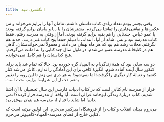 ```yaml
---
title: انگشتری سید
---
```


وقتی بچه‌تر بودم تعداد زیادی کتاب داستان داشتم. مامان آنها را برایم می‌خواند و من عکس‌ها و نقاشی‌هایش را تماشا می‌کردم. بیشترشان را یا بابا و مامان  برایم گرفته بودند یا عمو عباس. چندتایی را هم بقیه برایم گرفته بودند. اما از وقتی به مدرسه رفتم، فقط کتاب مدرسه بود و بس. شاید از اول ابتدایی تا دیپلم جمعاً پنج کتاب غیر درسی جدید هم نگرفتم. مجلات رشد هم بود که هر ماه بهمان می‌دادند و معمولاً نمی‌خواندمشان. گاهی هم در کتابخانهٔ مدرسه عضو می‌شدم. در طول سال چند کتابی را به امانت می‌گرفتم. هیچ کدامشان را هم کامل نمی‌خواندم.

دو سه سالی بود که همهٔ زندگی‌ام به المپیاد گره خورده بود. حالا که تمام شد باید برای کنکور سال آینده آماده شوم. انگیزهٔ کافی برای این آمادگی را ندارم. کاش می‌شد کنار کشید و دنبالهٔ کار دیگری را  گرفت؛ اما نمی‌شود!
به هر دری می ‌زنم تا این رویه را تغییر بدهم. تحمل این شرایط برایم سخت است.

فرار از مدرسه  نام کتابی است که در کتاب ادبیات فارسی این سال تحصیلی با آن آشنا شدیم. کتاب دربارهٔ زندگی ابوحامد غزالی است. آیا واقعاً از مدرسه فرار کرده؟! نمی دانم! اما شاید با فرار از مدرسه هم بتوان موفق بود. 

می‌روم میدان انقلاب و کتاب را از فروشگاه امیرکبیر می‌خرم. این اولین مرتبه است که کتابی خارج از فضای مدرسه-المپیاد-کامپیوتر می‌خرم. 